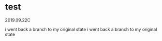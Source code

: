 # test

2019.09.22C

i went back a branch to my original state
i went back a branch to my original state
